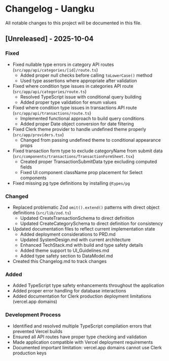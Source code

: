 # Changelog - Uangku

All notable changes to this project will be documented in this file.

## [Unreleased] - 2025-10-04

### Fixed
- Fixed nullable type errors in category API routes (`src/app/api/categories/[id]/route.ts`)
  - Added proper null checks before calling `toLowerCase()` method
  - Used type assertions where appropriate after validation
- Fixed where condition type issues in categories API route (`src/app/api/categories/route.ts`)
  - Resolved TypeScript issue with conditional query building
  - Added proper type validation for enum values
- Fixed where condition type issues in transactions API route (`src/app/api/transactions/route.ts`)
  - Implemented functional approach to build query conditions
  - Added proper Date object conversion for date filtering
- Fixed Clerk theme provider to handle undefined theme properly (`src/app/providers.tsx`)
  - Changed from passing undefined theme to conditional appearance props
- Fixed transaction form type to exclude categoryName from submit data (`src/components/transactions/TransactionFormSheet.tsx`)
  - Created proper TransactionSubmitData type excluding computed fields
  - Fixed UI component className prop placement for Select components
- Fixed missing pg type definitions by installing `@types/pg`

### Changed
- Replaced problematic Zod `omit().extend()` patterns with direct object definitions (`src/lib/zod.ts`)
  - Updated CreateTransactionSchema to direct definition
  - Updated CreateCategorySchema to direct definition for consistency
- Updated documentation files to reflect current implementation state
  - Added deployment considerations to PRD.md
  - Updated SystemDesign.md with current architecture
  - Enhanced TechStack.md with build and type safety details
  - Added theme support to UI_Guidelines.md
  - Added type safety section to DataModel.md
- Created this Changelog.md to track changes

### Added
- Added TypeScript type safety enhancements throughout the application
- Added proper error handling for database interactions
- Added documentation for Clerk production deployment limitations (vercel.app domains)

### Development Process
- Identified and resolved multiple TypeScript compilation errors that prevented Vercel builds
- Ensured all API routes have proper type checking and validation
- Made application compatible with Vercel deployment requirements
- Documented important limitation: vercel.app domains cannot use Clerk production keys